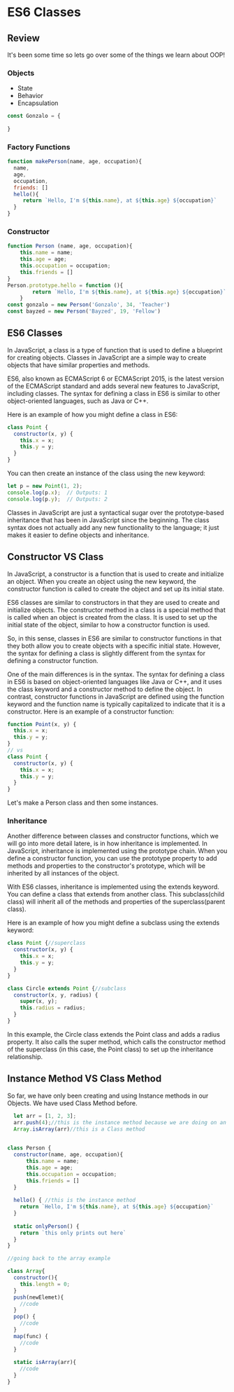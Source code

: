 # ES6 Classes

## Review

It's been some time so lets go over some of the things we learn about OOP!

### Objects
* State 
* Behavior
* Encapsulation 
```js
const Gonzalo = {
  
}
```
### Factory Functions

```js
function makePerson(name, age, occupation){
  name,
  age,
  occupation,
  friends: []
  hello(){
     return `Hello, I'm ${this.name}, at ${this.age} ${occupation}`
  }
}
```

### Constructor

```js
function Person (name, age, occupation){
    this.name = name;
    this.age = age;
    this.occupation = occupation;
    this.friends = []
}
Person.prototype.hello = function (){
        return `Hello, I'm ${this.name}, at ${this.age} ${occupation}`
    }
const gonzalo = new Person('Gonzalo', 34, 'Teacher')
const bayzed = new Person('Bayzed', 19, 'Fellow')
```

## ES6 Classes
In JavaScript, a class is a type of function that is used to define a blueprint for creating objects. Classes in JavaScript are a simple way to create objects that have similar properties and methods.

ES6, also known as ECMAScript 6 or ECMAScript 2015, is the latest version of the ECMAScript standard and adds several new features to JavaScript, including classes. The syntax for defining a class in ES6 is similar to other object-oriented languages, such as Java or C++.

Here is an example of how you might define a class in ES6:

```js
class Point {
  constructor(x, y) {
    this.x = x;
    this.y = y;
  }
}
```
You can then create an instance of the class using the new keyword:

```js
let p = new Point(1, 2);
console.log(p.x);  // Outputs: 1
console.log(p.y);  // Outputs: 2
```
Classes in JavaScript are just a syntactical sugar over the prototype-based inheritance that has been in JavaScript since the beginning. The class syntax does not actually add any new functionality to the language; it just makes it easier to define objects and inheritance.

## Constructor VS Class

In JavaScript, a constructor is a function that is used to create and initialize an object. When you create an object using the new keyword, the constructor function is called to create the object and set up its initial state.

ES6 classes are similar to constructors in that they are used to create and initialize objects. The constructor method in a class is a special method that is called when an object is created from the class. It is used to set up the initial state of the object, similar to how a constructor function is used.

So, in this sense, classes in ES6 are similar to constructor functions in that they both allow you to create objects with a specific initial state. However, the syntax for defining a class is slightly different from the syntax for defining a constructor function.

One of the main differences is in the syntax. The syntax for defining a class in ES6 is based on object-oriented languages like Java or C++, and it uses the class keyword and a constructor method to define the object. In contrast, constructor functions in JavaScript are defined using the function keyword and the function name is typically capitalized to indicate that it is a constructor. Here is an example of a constructor function:

```js
function Point(x, y) {
  this.x = x;
  this.y = y;
}
// vs
class Point {
  constructor(x, y) {
    this.x = x;
    this.y = y;
  }
}
```
Let's make a Person class and then some instances.

### Inheritance

Another difference between classes and constructor functions, which we will go into more detail latere, is in how inheritance is implemented. In JavaScript, inheritance is implemented using the prototype chain. When you define a constructor function, you can use the prototype property to add methods and properties to the constructor's prototype, which will be inherited by all instances of the object.

With ES6 classes, inheritance is implemented using the extends keyword. You can define a class that extends from another class. This subclass(child class) will inherit all of the methods and properties of the superclass(parent class).

Here is an example of how you might define a subclass using the extends keyword:

```js
class Point {//superclass
  constructor(x, y) {
    this.x = x;
    this.y = y;
  }
}

class Circle extends Point {//subclass
  constructor(x, y, radius) {
    super(x, y);
    this.radius = radius;
  }
}

```
In this example, the Circle class extends the Point class and adds a radius property. It also calls the super method, which calls the constructor method of the superclass (in this case, the Point class) to set up the inheritance relationship.

## Instance Method VS Class Method

So far, we have only been creating and using Instance methods in our Objects. We have used Class Method before. 

```js
  let arr = [1, 2, 3];
  arr.push(4);//this is the instance method because we are doing on an instance of an array.
  Array.isArray(arr)//this is a Class method
  
```

```js
class Person {
  constructor(name, age, occupation){
      this.name = name;
      this.age = age;
      this.occupation = occupation;
      this.friends = []
  }
  
  hello() { //this is the instance method
    return `Hello, I'm ${this.name}, at ${this.age} ${occupation}` 
  }
  
  static onlyPerson() {
    return `this only prints out here`
  }
}

//going back to the array example

class Array{
  constructor(){
    this.length = 0;
  }
  push(newElemet){
    //code
  }
  pop() {
    //code
  }
  map(func) {
    //code
  }
  
  static isArray(arr){
    //code
  }
}
```

